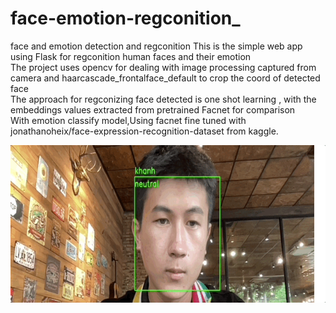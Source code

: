 # face-emotion-regconition_
face and emotion detection and regconition
This is the simple web app using Flask for regconition human faces and their emotion<br>
The project uses opencv for dealing with image processing captured from camera and haarcascade_frontalface_default to crop the coord 
of detected face<br>
The approach for regconizing face detected is one shot learning , with the embeddings values extracted from pretrained Facnet for comparison<br>
With emotion classify model,Using facnet fine tuned with jonathanoheix/face-expression-recognition-dataset from kaggle.


![Alt Text](https://github.com/khanhvovan2002/face-emotion-regconition_/blob/main/OKE.gif)
